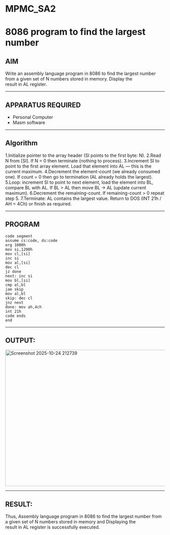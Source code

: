 # MPMC_SA2
# 8086 program to find the largest number

## AIM
Write an assembly language program in 8086 to find the largest number from a given set of N numbers stored in memory. Display the result in AL register.

---
## APPARATUS REQUIRED
- Personal Computer  
- Masm software

---
## Algorithm
1.Initialize pointer to the array header (SI points to the first byte: N).
2.Read N from [SI]. If N = 0 then terminate (nothing to process).
3.Increment SI to point to the first array element. Load that element into AL — this is the current maximum.
4.Decrement the element-count (we already consumed one). If count = 0 then go to termination (AL already holds the largest).
5.Loop: increment SI to point to next element, load the element into BL, compare BL with AL. If BL > AL then move BL → AL (update current maximum).
6.Decrement the remaining-count. If remaining-count > 0 repeat step 5.
7.Terminate: AL contains the largest value. Return to DOS (INT 21h / AH = 4Ch) or finish as required.

---
## PROGRAM

```
code segment
assume cs:code, ds:code
org 1000h
mov si,1200h
mov cl,[si]
inc si
mov al,[si]
dec cl
jz done
next: inc si
mov bl,[si]
cmp al,bl
jae skip
mov al,bl
skip: dec cl
jnz next
done: mov ah,4ch
int 21h
code ends
end
```
---
## OUTPUT:

<img width="641" height="431" alt="Screenshot 2025-10-24 212739" src="https://github.com/user-attachments/assets/a349f74d-6c27-4b2b-a3dc-2408db489054" />


---

## RESULT:
Thus, Assembly language program in 8086 to find the largest number from a given set of N numbers stored in memory and Displaying the result in AL register is successfully executed.
